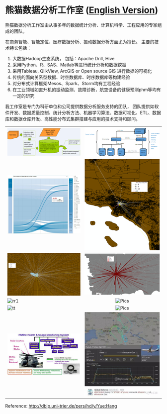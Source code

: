 熊猫数据分析工作室 ([English Version](README_en.md))
=================

熊猫数据分析工作室由从事多年的数据统计分析、计算机科学、工程应用的专家组成的团队。

在商务智能、智能定位、医疗数据分析、振动数据分析方面尤为擅长。
主要的技术特长包括：

1. 大数据Hadoop生态系统， 包括：Apache Drill, Hive
2. 采用Python、R、SAS、Matlab等进行统计分析和数据挖掘
3. 采用Tableau, QlikView, ArcGIS or Open source GIS 进行数据的可视化
4. 传统的面向关系型数据、时空数据库、时序数据库等构建经验
5. 对分布式计算框架Mesos、Spark、Storm均有工程经验
6. 在工业领域如直升机的振动监测、故障诊断，航空设备的健康预测phm等均有一定的研究

我工作室是专门为科研单位和公司提供数据分析服务支持的团队， 团队提供如软件开发、数据质量控制、统计分析方法、机器学习算法、数据可视化、ETL、数据库和数据仓库开发、高性能分布式集群搭建与应用的技术支持和顾问。

|    |    |
| -------------------------------------|:----------------------------------------:| 
| ![Pics s5](pic/transim.png "transim")| ![Pics s5](pic/bi-flow.png "transim")    | 
| ![Pics s6](pic/p1.jpg "p1")          | ![Pics](pic/CA1.png "ca1")               |
| ![Pics](pic/CA2.png "ca2")           | ![Pics](pic/s3.png "s3")                 |
| ![rr1](pic/rr1.jpg "rr1")            | ![Pics](pic/hums_3.jpeg "hums_3")        |
| ![tt](pic/tt.jpg "tt")               | ![Pics](pic/pp1.jpeg "pp1")              |
| ![hums](pic/hums_3.jpg "hums")       | ![Pics](pic/flightdata.jpeg "flightdata")|


Reference: http://dblp.uni-trier.de/pers/hd/y/Yue:Hang
